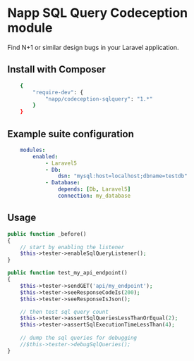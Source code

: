 Napp SQL Query Codeception module
===

Find N+1 or similar design bugs in your Laravel application.


## Install with Composer

```bash
    {
        "require-dev": {
            "napp/codeception-sqlquery": "1.*"
        }
    }
```

## Example suite configuration

```yaml
    modules:
        enabled:
            - Laravel5
            - Db:
                dsn: "mysql:host=localhost;dbname=testdb"
            - Database:
                depends: [Db, Laravel5]
                connection: my_database
```

## Usage

```php
public function _before()
{
    // start by enabling the listener
    $this->tester->enableSqlQueryListener();
}

public function test_my_api_endpoint()
{
    $this->tester->sendGET('api/my_endpoint');
    $this->tester->seeResponseCodeIs(200);
    $this->tester->seeResponseIsJson();

    // then test sql query count
    $this->tester->assertSqlQueriesLessThanOrEqual(2);
    $this->tester->assertSqlExecutionTimeLessThan(4);
    
    // dump the sql queries for debugging
    //$this->tester->debugSqlQueries();
} 
    
```




    